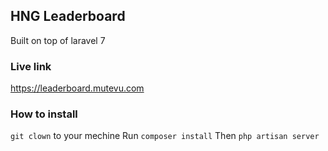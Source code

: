 ## HNG Leaderboard 

Built on top of laravel 7

### Live link

https://leaderboard.mutevu.com

### How to install

`git clown` to your mechine 
Run `composer install`
Then `php artisan server`
